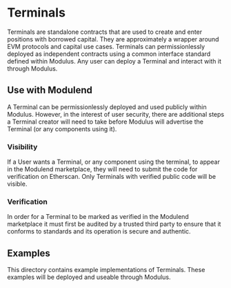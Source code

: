 # Terminals
Terminals are standalone contracts that are used to create and enter positions with borrowed capital. They are approximately a wrapper around EVM protocols and capital use cases. Terminals can permissionlessly deployed as independent contracts using a common interface standard defined within Modulus. Any user can deploy a Terminal and interact with it through Modulus.

## Use with Modulend
A Terminal can be permissionlessly deployed and used publicly within Modulus. However, in the interest of user security, there are additional steps a Terminal creator will need to take before Modulus will advertise the Terminal (or any components using it).

### Visibility
If a User wants a Terminal, or any component using the terminal, to appear in the Modulend marketplace, they will need to submit the code for verification on Etherscan. Only Terminals with verified public code will be visible.

### Verification
In order for a Terminal to be marked as verified in the Modulend marketplace it must first be audited by a trusted third party to ensure that it conforms to standards and its operation is secure and authentic.

## Examples
This directory contains example implementations of Terminals. These examples will be deployed and useable through Modulus.